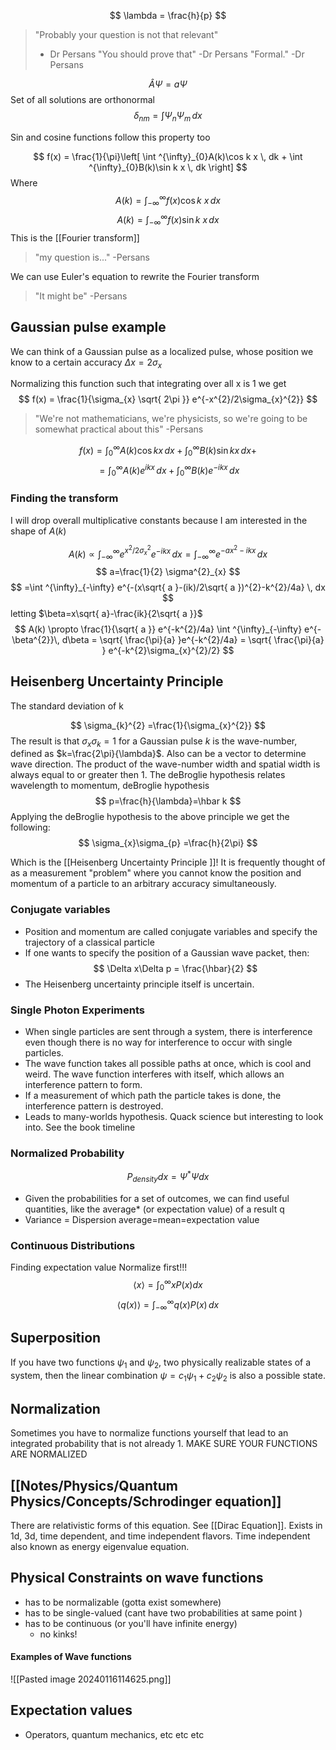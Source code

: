 
$$
\lambda = \frac{h}{p}
$$
> "Probably your question is not that relevant"
> - Dr Persans
> "You should prove that"
> -Dr Persans 
> "Formal."
> -Dr Persans


$$
\hat{A}\Psi =a\Psi
$$
Set of all solutions are orthonormal
$$
\delta_{nm} = \int \Psi_{n}\Psi_{m} \, dx 
$$


Sin and cosine functions follow this property too

$$
f(x) = \frac{1}{\pi}\left[ \int ^{\infty}_{0}A(k)\cos k x \, dk + \int ^{\infty}_{0}B(k)\sin k x \, dk \right]
$$
Where
$$
	A(k) =\int ^{\infty}_{-\infty}f(x) \cos k \ x \, dx 
$$
$$
	A(k) =\int ^{\infty}_{-\infty}f(x) \sin k \ x \, dx 
$$
This is the [[Fourier transform]]

> "my question is..."
> -Persans

We can use Euler's equation to rewrite the Fourier transform

> "It might be"
> -Persans


## Gaussian pulse example 
We can think of a Gaussian pulse as a localized pulse, whose position we know to a certain accuracy $\Delta x = 2\sigma_{x}$

Normalizing this function such that integrating over all x is 1 we get 
$$
f(x) = \frac{1}{\sigma_{x} \sqrt{ 2\pi }} e^{-x^{2}/2\sigma_{x}^{2}}
$$
> "We're not mathematicians, we're physicists, so we're going to be somewhat practical about this"
> -Persans

$$
f(x) = \int_{0}^{\infty} A(k)\cos kx \, dx +\int_{0}^{\infty} B(k)\sin kx \, dx +
$$
$$
=\int^{\infty}_{0} A(k)e^{ikx} \, dx +  \int^{\infty}_{0} B(k)e^{-ikx} \, dx
$$
### Finding the transform
I will drop overall multiplicative constants because I am interested in the shape of $A(k)$

$$
	A(k)\propto \int^{\infty}_{-\infty}e^{x^{2}/2\sigma^{2}_{x}}e^{-ikx} \, dx = \int^{\infty}_{-\infty} e^{-ax^{2}-ikx} \, dx  
$$
$$
a=\frac{1}{2} \sigma^{2}_{x}
$$
$$
=\int ^{\infty}_{-\infty} e^{-(x\sqrt{ a }-(ik)/2\sqrt{ a })^{2}-k^{2}/4a} \, dx 
$$
letting $\beta=x\sqrt{ a}-\frac{ik}{2\sqrt{ a }}$
$$
A(k) \propto \frac{1}{\sqrt{ a }} e^{-k^{2}/4a} \int ^{\infty}_{-\infty} e^{-\beta^{2}}\, d\beta = \sqrt{ \frac{\pi}{a} }e^{-k^{2}/4a} = \sqrt{ \frac{\pi}{a} } e^{-k^{2}\sigma_{x}^{2}/2} 
$$

## Heisenberg Uncertainty Principle

The standard deviation of k 

$$
\sigma_{k}^{2} =\frac{1}{\sigma_{x}^{2}}
$$
	The result is that $\sigma_{x}\sigma_{k}=1$ for a Gaussian pulse
$k$ is the wave-number, defined as $k=\frac{2\pi}{\lambda}$. Also can be a vector to determine wave direction. The product of the wave-number width and spatial width is always equal to or greater then 1.
The deBroglie hypothesis relates wavelength to momentum, 
	deBroglie hypothesis
$$
p=\frac{h}{\lambda}=\hbar k
$$
Applying the deBroglie hypothesis to the above principle we get the following:
$$
\sigma_{x}\sigma_{p} =\frac{h}{2\pi}
$$

Which is the [[Heisenberg Uncertainty Principle ]]! It is frequently thought of as a measurement "problem" where you cannot know the position and momentum of a particle to an arbitrary accuracy simultaneously. 

### Conjugate variables
- Position and momentum are called conjugate variables and specify the trajectory of a classical particle
- If one wants to specify the position of a Gaussian wave packet, then:
$$
\Delta x\Delta p = \frac{\hbar}{2}
$$
- The Heisenberg uncertainty principle itself is uncertain. 


### Single Photon Experiments
- When single particles are sent through a system, there is interference even though there is no way for interference to occur with single particles. 
- The wave function takes all possible paths at once, which is cool and weird. The wave function interferes with itself, which allows an interference pattern to form. 
- If a measurement of which path the particle takes is done, the interference pattern is destroyed. 
- Leads to many-worlds hypothesis. Quack science but interesting to look into. See the book timeline
### Normalized Probability
$$
P_{density} dx = \Psi^{*}\Psi dx
$$
- Given the probabilities for a set of outcomes, we can find useful quantities, like the average* (or expectation value) of a result q
- Variance = Dispersion
average=mean=expectation value

### Continuous Distributions
Finding expectation value
	 Normalize first!!!
$$
\langle x \rangle = \int ^{\infty}_{0} xP(x)dx 
$$
$$
\langle q(x) \rangle = \int ^{\infty}_{-\infty} q(x)P(x) \, dx 
$$

## Superposition 
If you have two functions $\psi_{1}$ and $\psi_{2}$, two physically realizable states of a system, then the linear combination $\psi = c_{1}\psi_{1}+c_{2}\psi_{2}$ is also a possible state. 
## Normalization
Sometimes you have to normalize functions yourself that lead to an integrated probability that is not already 1. 
MAKE SURE YOUR FUNCTIONS ARE NORMALIZED

## [[Notes/Physics/Quantum Physics/Concepts/Schrodinger equation]]
There are relativistic forms of this equation. See [[Dirac Equation]]. Exists in 1d, 3d, time dependent, and time independent flavors. Time independent also known as energy eigenvalue equation. 
## Physical Constraints on wave functions
- has to be normalizable (gotta exist somewhere)
- has to be single-valued (cant have two probabilities at same point )
- has to be continuous (or you'll have infinite energy)
	- no kinks!
#### Examples of Wave functions 
![[Pasted image 20240116114625.png]]

## Expectation values
- Operators, quantum mechanics, etc etc etc 




